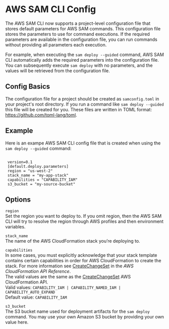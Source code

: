 # AWS SAM CLI Config<a name="serverless-sam-cli-config"></a>

The AWS SAM CLI now supports a project\-level configuration file that stores default parameters for AWS SAM commands\. This configuration file stores the parameters to use for command executions\. If the required parameters are available in the configuration file, you can run commands without providing all parameters each execution\.

For example, when executing the `sam deploy --guided` command, AWS SAM CLI automatically adds the required parameters into the configuration file\. You can subsequently execute `sam deploy` with no parameters, and the values will be retrieved from the configuration file\.

## Config Basics<a name="serverless-sam-cli-config-basics"></a>

The configuration file for a project should be created as `samconfig.toml` in your project's root directory\. If you run a command like `sam deploy --guided` this file will be created for you\. These files are written in TOML format: [https://github\.com/toml\-lang/toml](https://github.com/toml-lang/toml)\.

## Example<a name="serverless-sam-cli-config-example"></a>

Here is an exampe AWS SAM CLI config file that is created when using the `sam deploy --guided` command:

```
 
 version=0.1
 [default.deploy.parameters]
 region = "us-west-2"
 stack_name = "my-app-stack"
 capabilities = "CAPABILITY_IAM"
 s3_bucket = "my-source-bucket"
```

## Options<a name="serverless-sam-cli-config-options"></a>

`region`  
Set the region you want to deploy to\. If you omit region, then the AWS SAM CLI will try to resolve the region through AWS profiles and then environment variables\.

`stack_name`  
The name of the AWS CloudFormation stack you’re deploying to\.

`capabilities`  
In some cases, you must explicitly acknowledge that your stack template contains certain capabilities in order for AWS CloudFormation to create the stack\. For more information see [CreateChangeSet](https://docs.aws.amazon.com/AWSCloudFormation/latest/APIReference/API_CreateChangeSet.html) in the *AWS CloudFormation API Reference*\.  
The valid values are the same as the [CreateChangeSet](https://docs.aws.amazon.com/AWSCloudFormation/latest/APIReference/API_CreateChangeSet.html) AWS CloudFormation API\.  
Valid values: `CAPABILITY_IAM | CAPABILITY_NAMED_IAM | CAPABILITY_AUTO_EXPAND`  
Default value: `CAPABILITY_IAM`

`s3_bucket`  
The S3 bucket name used for deployment artifacts for the `sam deploy` command\. You may use your own Amazon S3 bucket by providing your own value here\.